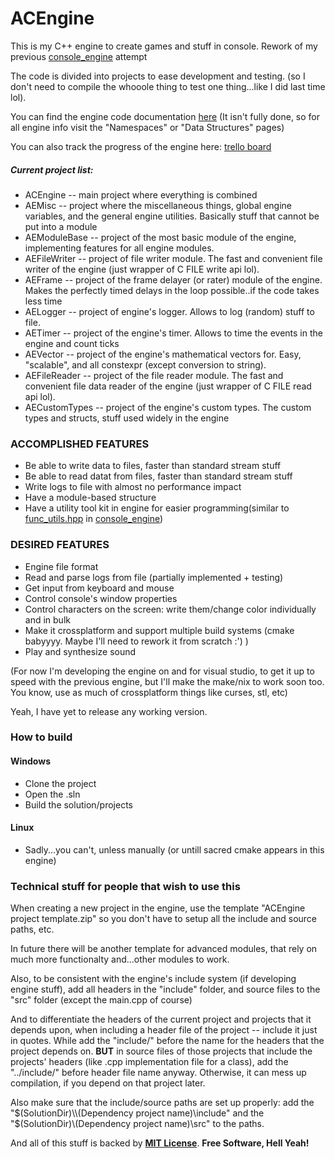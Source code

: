# ACEngine

This is my C++ engine to create games and stuff in console. Rework of my previous [console_engine](https://github.com/SuperArtyK/console_engine_win32 "console_engine") attempt

The code is divided into projects to ease development and testing. (so I don't need to compile the whooole thing to test one thing...like I did last time lol). 

You can find the engine code documentation [here](https://superartyk.github.io/ACEngine "ACEngine doxygen...docs") 
(It isn't fully done, so for all engine info visit the "Namespaces" or "Data Structures" pages)

You can also track the progress of the engine here: [trello board](https://trello.com/b/egICmbPv/artyks-engine "trello board") 

##### Current project list:

* ACEngine -- main project where everything is combined
* AEMisc -- project where the miscellaneous things, global engine variables, and the general engine utilities. Basically stuff that cannot be put into a module
* AEModuleBase -- project of the most basic module of the engine, implementing features for all engine modules.
* AEFileWriter -- project of file writer module. The fast and convenient file writer of the engine (just wrapper of C FILE write api lol).
* AEFrame -- project of the frame delayer (or rater) module of the engine. Makes the perfectly timed delays in the loop possible..if the code takes less time
* AELogger -- project of engine's logger. Allows to log (random) stuff to file.
* AETimer -- project of the engine's timer. Allows to time the events in the engine and count ticks
* AEVector -- project of the engine's mathematical vectors for. Easy, "scalable", and all constexpr (except conversion to string).
* AEFileReader -- project of the file reader module. The fast and convenient file data reader of the engine (just wrapper of C FILE read api lol).
* AECustomTypes -- project of the engine's custom types. The custom types and structs, stuff used widely in the engine

### ACCOMPLISHED FEATURES

* Be able to write data to files, faster than standard stream stuff
* Be able to read datat from files, faster than standard stream stuff
* Write logs to file with almost no performance impact
* Have a module-based structure
* Have a utility tool kit in engine for easier programming(similar to [func_utils.hpp](https://github.com/SuperArtyK/console_engine_win32/blob/dev/include/engine/func_utils.hpp "func_utils.hpp") in [console_engine](https://github.com/SuperArtyK/console_engine_win32 "console_engine"))

### DESIRED FEATURES

* Engine file format
* Read and parse logs from file (partially implemented + testing)
* Get input from keyboard and mouse
* Control console's window properties
* Control characters on the screen: write them/change color individually and in bulk
* Make it crossplatform and support multiple build systems (cmake babyyyy. Maybe I'll need to rework it from scratch :') )
* Play and synthesize sound

(For now I'm developing the engine on and for visual studio, to get it up to speed with the previous engine, but I'll make the make/nix to work soon too. You know, use as much of crossplatform things like curses, stl, etc)

Yeah, I have yet to release any working version.


### How to build

#### Windows

* Clone the project
* Open the .sln
* Build the solution/projects

#### Linux

* Sadly...you can't, unless manually (or untill sacred cmake appears in this engine)


### Technical stuff for people that wish to use this

When creating a new project in the engine, use the template "ACEngine project template.zip" so you don't have to setup all the include and source paths, etc.

In future there will be another template for advanced modules, that rely on much more functionalty and...other modules to work.

Also, to be consistent with the engine's include system (if developing engine stuff), add all headers in the "include" folder, and source files to the "src" folder (except the main.cpp of course)

And to differentiate the headers of the current project and projects that it depends upon, when including a header file of the project -- include it just in quotes. While add the "include/" before the name for the headers that the project depends on. **BUT** in source files of those projects that include the projects' headers (like .cpp implementation file for a class), add the "../include/" before header file name anyway. Otherwise, it can mess up compilation, if you depend on that project later.

Also make sure that the include/source paths are set up properly: add the "$(SolutionDir)\\(Dependency project name)\include" and the "$(SolutionDir)\\(Dependency project name)\src" to the paths.



And all of this stuff is backed by [**MIT License**](./LICENSE.md "**MIT License**"). **Free Software, Hell Yeah!**

